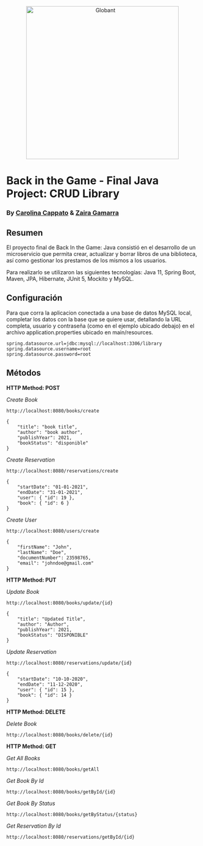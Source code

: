 <p align="center">  
    <img width=400px src="https://user-images.githubusercontent.com/69480831/124279621-1a333f00-db1e-11eb-9160-fe86dde89e0e.png" alt="Globant">
  </a>
</p>

# Back in the Game - Final Java Project: CRUD Library
### By [Carolina Cappato](https://github.com/carocappato) & [Zaira Gamarra](https://github.com/zaigamarra)

## Resumen
<p>El proyecto final de Back In the Game: Java consistió en el desarrollo de un microservicio que permita crear, actualizar y borrar libros de una biblioteca, así como gestionar los prestamos de los mismos a los usuarios.</p>
<p>Para realizarlo se utilizaron las siguientes tecnologías: Java 11, Spring Boot, Maven, JPA, Hibernate, JUnit 5, Mockito y MySQL.</p>

## Configuración
<p>Para que corra la aplicacion conectada a una base de datos MySQL local, completar los datos con la base que se quiere usar, detallando la URL completa, usuario y contraseña (como en el ejemplo ubicado debajo) en el archivo application.properties ubicado en main/resources.</p>

```
spring.datasource.url=jdbc:mysql://localhost:3306/library
spring.datasource.username=root
spring.datasource.password=root
```

## Métodos

**HTTP Method: POST**

*_Create Book_*

```
http://localhost:8080/books/create
```
```
{
    "title": "book title",
    "author": "book author",
    "publishYear": 2021,
    "bookStatus": "disponible"
}
```

*_Create Reservation_*

```
http://localhost:8080/reservations/create
```
```
{
    "startDate": "01-01-2021",
    "endDate": "31-01-2021",
    "user": { "id": 19 },
    "book": { "id": 6 }
}
```

*_Create User_*

```
http://localhost:8080/users/create
```
```
{
    "firstName": "John",
    "lastName": "Doe",
    "documentNumber": 23598765,
    "email": "johndoe@gmail.com"
}
```

**HTTP Method: PUT**

*_Update Book_*

```
http://localhost:8080/books/update/{id}
```
```
{
    "title": "Updated Title",
    "author": "Author",
    "publishYear": 2021,
    "bookStatus": "DISPONIBLE"
}
```

*_Update Reservation_*

```
http://localhost:8080/reservations/update/{id}
```
```
{
    "startDate": "10-10-2020",
    "endDate": "11-12-2020",
    "user": { "id": 15 },
    "book": { "id": 14 }
}
```

**HTTP Method: DELETE**

*_Delete Book_*

```
http://localhost:8080/books/delete/{id}
```

**HTTP Method: GET**

*_Get All Books_*

```
http://localhost:8080/books/getAll
```

*_Get Book By Id_*

```
http://localhost:8080/books/getById/{id}
```

*_Get Book By Status_*

```
http://localhost:8080/books/getByStatus/{status}
```

*_Get Reservation By Id_*

```
http://localhost:8080/reservations/getById/{id}
```


